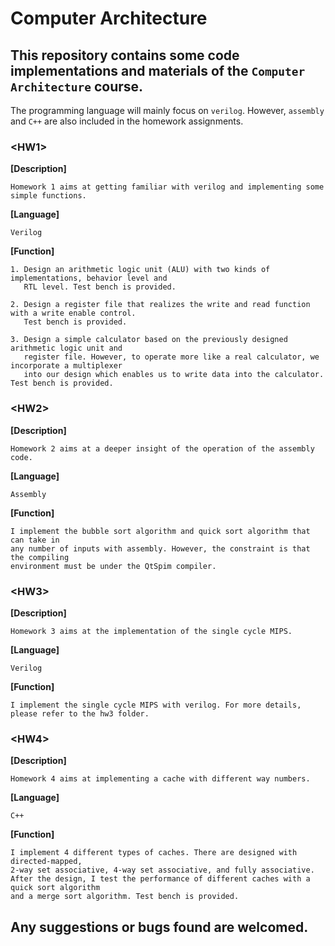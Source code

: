 # Computer Architecture
## This repository contains some code implementations and materials of the `Computer Architecture` course.

The programming language will mainly focus on `verilog`. However, `assembly` and `C++` are also included in the homework assignments.




### **\<HW1\>**

**[Description]** 
    
```    
Homework 1 aims at getting familiar with verilog and implementing some simple functions. 
```

**[Language]**     
```
Verilog
```

**[Function]**    

```
1. Design an arithmetic logic unit (ALU) with two kinds of implementations, behavior level and 
   RTL level. Test bench is provided.
               
2. Design a register file that realizes the write and read function with a write enable control.
   Test bench is provided.
               
3. Design a simple calculator based on the previously designed arithmetic logic unit and 
   register file. However, to operate more like a real calculator, we incorporate a multiplexer
   into our design which enables us to write data into the calculator. Test bench is provided.
```





### **\<HW2\>**

**[Description]** 

```
Homework 2 aims at a deeper insight of the operation of the assembly code.
```

**[Language]**    

```
Assembly
```

**[Function]**    

```
I implement the bubble sort algorithm and quick sort algorithm that can take in 
any number of inputs with assembly. However, the constraint is that the compiling 
environment must be under the QtSpim compiler. 
```






### **\<HW3\>**

**[Description]** 

```
Homework 3 aims at the implementation of the single cycle MIPS.
```

**[Language]**    

```
Verilog
```

**[Function]**    

```
I implement the single cycle MIPS with verilog. For more details, please refer to the hw3 folder.
```






### **\<HW4\>**

**[Description]**

```
Homework 4 aims at implementing a cache with different way numbers.
```

**[Language]**
```
C++
```

**[Function]**
```
I implement 4 different types of caches. There are designed with directed-mapped, 
2-way set associative, 4-way set associative, and fully associative. 
After the design, I test the performance of different caches with a quick sort algorithm 
and a merge sort algorithm. Test bench is provided.
```

## Any suggestions or bugs found are welcomed.
